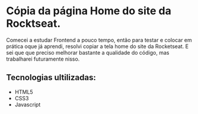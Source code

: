 # Cópia da página Home do site da Rocktseat.

Comecei a estudar Frontend a pouco tempo, então para testar e colocar em prática oque já aprendi, resolvi copiar a tela home do site da Rocketseat.
E sei que que preciso melhorar bastante a qualidade do código, mas trabalharei futuramente nisso.

## Tecnologias ultilizadas:
- HTML5 
- CSS3
- Javascript
